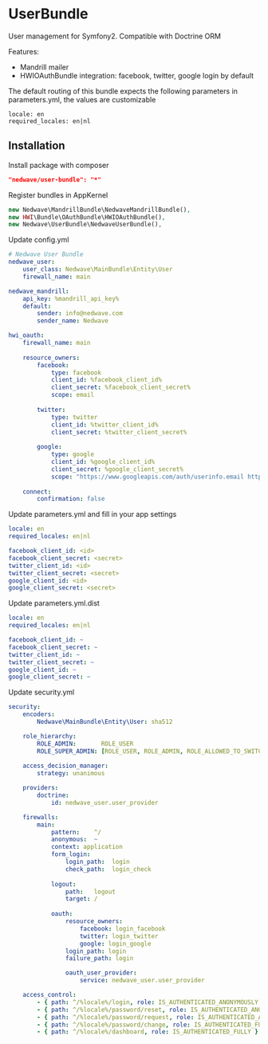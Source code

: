 UserBundle
==========

User management for Symfony2. Compatible with Doctrine ORM

Features:

 * Mandrill mailer
 * HWIOAuthBundle integration: facebook, twitter, google login by default

The default routing of this bundle expects the following parameters in parameters.yml, the values are customizable

```
locale: en
required_locales: en|nl
```


## Installation

Install package with composer 
``` json
"nedwave/user-bundle": "*"
```

Register bundles in AppKernel
``` php
new Nedwave\MandrillBundle\NedwaveMandrillBundle(),
new HWI\Bundle\OAuthBundle\HWIOAuthBundle(),
new Nedwave\UserBundle\NedwaveUserBundle(),
```

Update config.yml
``` yaml
# Nedwave User Bundle
nedwave_user:
    user_class: Nedwave\MainBundle\Entity\User
    firewall_name: main

nedwave_mandrill:
    api_key: %mandrill_api_key%
    default:
        sender: info@nedwave.com
        sender_name: Nedwave

hwi_oauth:
    firewall_name: main
    
    resource_owners:
        facebook:
            type: facebook
            client_id: %facebook_client_id%
            client_secret: %facebook_client_secret%
            scope: email
        
        twitter:
            type: twitter
            client_id: %twitter_client_id%
            client_secret: %twitter_client_secret%
        
        google:
            type: google
            client_id: %google_client_id%
            client_secret: %google_client_secret%
            scope: "https://www.googleapis.com/auth/userinfo.email https://www.googleapis.com/auth/userinfo.profile"
    
    connect:
        confirmation: false
```

Update parameters.yml and fill in your app settings
``` yaml
locale: en
required_locales: en|nl

facebook_client_id: <id>
facebook_client_secret: <secret>
twitter_client_id: <id>
twitter_client_secret: <secret>
google_client_id: <id>
google_client_secret: <secret>
```

Update parameters.yml.dist
``` yaml
locale: en
required_locales: en|nl

facebook_client_id: ~
facebook_client_secret: ~
twitter_client_id: ~
twitter_client_secret: ~
google_client_id: ~
google_client_secret: ~
```

Update security.yml
``` yaml
security:
    encoders:
        Nedwave\MainBundle\Entity\User: sha512

    role_hierarchy:
        ROLE_ADMIN:       ROLE_USER
        ROLE_SUPER_ADMIN: [ROLE_USER, ROLE_ADMIN, ROLE_ALLOWED_TO_SWITCH]
    
    access_decision_manager:
        strategy: unanimous

    providers:
        doctrine:
            id: nedwave_user.user_provider

    firewalls:            
        main:
            pattern:    ^/
            anonymous:  ~
            context: application
            form_login:
                login_path:  login
                check_path:  login_check
            
            logout:
                path:   logout
                target: /
            
            oauth:
                resource_owners:
                    facebook: login_facebook
                    twitter: login_twitter
                    google: login_google
                login_path: login
                failure_path: login

                oauth_user_provider:
                    service: nedwave_user.user_provider

    access_control:
        - { path: ^/%locale%/login, role: IS_AUTHENTICATED_ANONYMOUSLY }
        - { path: ^/%locale%/password/reset, role: IS_AUTHENTICATED_ANONYMOUSLY }
        - { path: ^/%locale%/password/request, role: IS_AUTHENTICATED_ANONYMOUSLY }
        - { path: ^/%locale%/password/change, role: IS_AUTHENTICATED_FULLY }
        - { path: ^/%locale%/dashboard, role: IS_AUTHENTICATED_FULLY }
```
